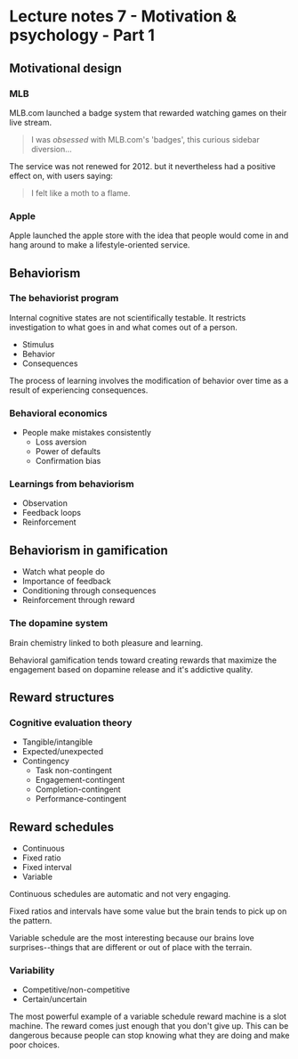 # Lecture notes 7 - Motivation & psychology - Part 1

## Motivational design

### MLB

MLB.com launched a badge system that rewarded watching games on their live stream.

> I was _obsessed_ with MLB.com's 'badges', this curious sidebar diversion…

The service was not renewed for 2012. but it nevertheless had a positive effect on, with users saying:

> I felt like a moth to a flame.


### Apple

Apple launched the apple store with the idea that people would come in and hang around to make a lifestyle-oriented service.


## Behaviorism


### The behaviorist program

Internal cognitive states are not scientifically testable. It restricts investigation to what goes in and what comes out of a person.

* Stimulus
* Behavior
* Consequences

The process of learning involves the modification of behavior over time as a result of experiencing consequences.


### Behavioral economics

* People make mistakes consistently
	* Loss aversion
	* Power of defaults
	* Confirmation bias


### Learnings from behaviorism

* Observation
* Feedback loops
* Reinforcement


## Behaviorism in gamification

* Watch what people do
* Importance of feedback
* Conditioning through consequences
* Reinforcement through reward


### The dopamine system

Brain chemistry linked to both pleasure and learning.

Behavioral gamification tends toward creating rewards that maximize the engagement based on dopamine release and it's addictive quality.


## Reward structures

### Cognitive evaluation theory

* Tangible/intangible
* Expected/unexpected
* Contingency
	* Task non-contingent
	* Engagement-contingent
	* Completion-contingent
	* Performance-contingent


## Reward schedules

* Continuous
* Fixed ratio
* Fixed interval
* Variable

Continuous schedules are automatic and not very engaging.

Fixed ratios and intervals have some value but the brain tends to pick up on the pattern.

Variable schedule are the most interesting because our brains love surprises--things that are different or out of place with the terrain.

### Variability

* Competitive/non-competitive
* Certain/uncertain

The most powerful example of a variable schedule reward machine is a slot machine. The reward comes just enough that you don't give up. This can be dangerous because people can stop knowing what they are doing and make poor choices.